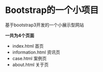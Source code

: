 # Bootstrap的一个小项目

基于bootstrap3开发的一个小展示型网站

**一共为4个页面**

- index.html		首页
- information.html	资讯页
- case.html			案例页
- about.html		关于页
